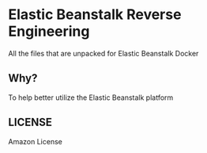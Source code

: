 # Elastic Beanstalk Reverse Engineering

All the files that are unpacked for Elastic Beanstalk Docker

## Why?

To help better utilize the Elastic Beanstalk platform

## LICENSE

Amazon License
